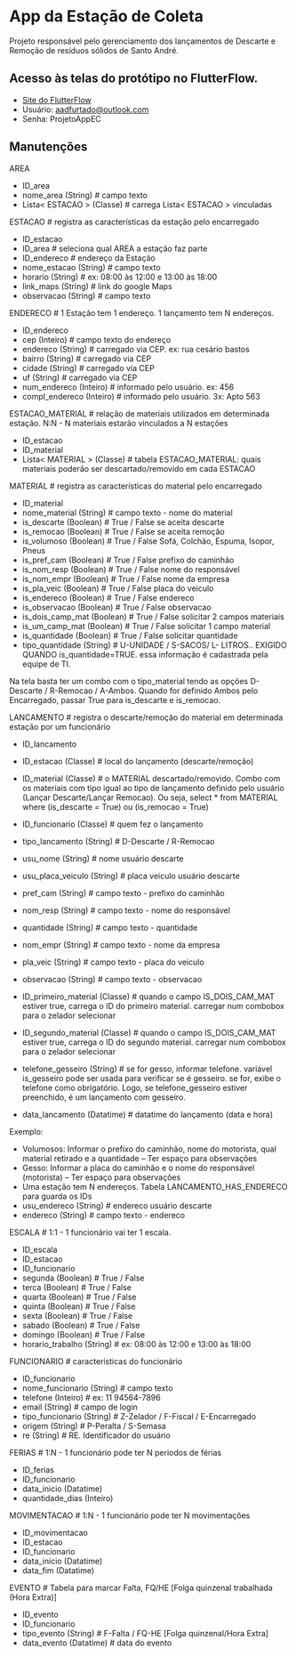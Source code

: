 # App da Estação de Coleta

Projeto responsável pelo gerenciamento dos lançamentos de Descarte e Remoção de resíduos sólidos de Santo André.


## Acesso às telas do protótipo no FlutterFlow.

- [Site do FlutterFlow](https://app.flutterflow.io/)
- Usuário: aadfurtado@outlook.com
- Senha: ProjetoAppEC


## Manutenções

AREA
- ID_area
- nome_area				    (String)	# campo texto
- Lista< ESTACAO >		    (Classe)	# carrega Lista< ESTACAO > vinculadas

ESTACAO				# registra as características da estação pelo encarregado
- ID_estacao
- ID_area								# seleciona qual AREA a estação faz parte
- ID_endereco							# endereço da Estação
- nome_estacao				(String)	# campo texto
- horario				 	(String)	# ex: 08:00 às 12:00 e 13:00 às 18:00
- link_maps 				(String)	# link do google Maps
- observacao				(String)	# campo texto 

ENDERECO			# 1 Estação tem 1 endereço. 1 lançamento tem N endereços.
- ID_endereco
- cep 						(Inteiro)	# campo texto do endereço
- endereco 				    (String)	# carregado via CEP. ex: rua cesário bastos
- bairro					(String)	# carregado via CEP
- cidade					(String)	# carregado via CEP
- uf						(String)	# carregado via CEP
- num_endereco				(Inteiro)	# informado pelo usuário. ex: 456
- compl_endereco			(Inteiro)	# informado pelo usuário. 3x: Apto 563

ESTACAO_MATERIAL	# relação de materiais utilizados em determinada estação.  N:N - N materiais estarão vinculados a N estações
- ID_estacao
- ID_material
- Lista< MATERIAL >			(Classe)	# tabela ESTACAO_MATERIAL: quais materiais poderão ser descartado/removido em cada ESTACAO

MATERIAL			# registra as características do material pelo encarregado
- ID_material
- nome_material			    (String)	# campo texto - nome do material
- is_descarte				(Boolean)	# True / False se aceita descarte
- is_remocao				(Boolean)	# True / False se aceita remoção
- is_volumoso				(Boolean)	# True / False Sofá, Colchão, Espuma, Isopor, Pneus 
- is_pref_cam				(Boolean)	# True / False prefixo do caminhão
- is_nom_resp				(Boolean)	# True / False nome do responsável
- is_nom_empr				(Boolean)	# True / False nome da empresa
- is_pla_veic				(Boolean)	# True / False placa do veiculo
- is_endereco				(Boolean)	# True / False endereco
- is_observacao			    (Boolean)	# True / False observacao
- is_dois_camp_mat			(Boolean)	# True / False solicitar 2 campos materiais
- is_um_camp_mat			(Boolean)	# True / False solicitar 1 campo material
- is_quantidade			    (Boolean)	# True / False solicitar quantidade
- tipo_quantidade			(String)	# U-UNIDADE / S-SACOS/ L- LITROS.. EXIGIDO QUANDO is_quantidade=TRUE. essa informação é cadastrada pela equipe de TI.

Na tela basta ter um combo com o tipo_material tendo as opções D-Descarte / R-Remocao / A-Ambos. Quando for definido Ambos pelo Encarregado, passar True para is_descarte e is_remocao.

LANCAMENTO			# registra o descarte/remoção do material em determinada estação por um funcionário
- ID_lancamento
- ID_estacao				(Classe)	# local do lançamento (descarte/remoção)
- ID_material				(Classe)	# o MATERIAL descartado/removido. Combo com os materiais com tipo igual ao tipo de lançamento definido pelo usuário (Lançar Descarte/Lançar Remocao). Ou seja, select * from MATERIAL where (is_descarte = True) ou (is_remocao = True)
- ID_funcionario			(Classe)	# quem fez o lançamento

- tipo_lancamento			(String)	# D-Descarte / R-Remocao
- usu_nome					(String)	# nome usuário descarte
- usu_placa_veiculo		    (String)	# placa veiculo usuário descarte

- pref_cam					(String)	# campo texto - prefixo do caminhão
- nom_resp					(String)	# campo texto - nome do responsável
- quantidade				(String)	# campo texto - quantidade
- nom_empr					(String)	# campo texto - nome da empresa
- pla_veic					(String)	# campo texto - placa do veiculo
- observacao				(String)	# campo texto - observacao

- ID_primeiro_material		(Classe) 	# quando o campo IS_DOIS_CAM_MAT estiver true, carrega o ID do primeiro material. carregar num combobox para o zelador selecionar
- ID_segundo_material		(Classe) 	# quando o campo IS_DOIS_CAM_MAT estiver true, carrega o ID do segundo material. carregar num combobox para o zelador selecionar

- telefone_gesseiro		    (String)	# se for gesso, informar telefone. variável is_gesseiro pode ser usada para verificar se é gesseiro. se for, exibe o telefone como obrigatório. Logo, se telefone_gesseiro estiver preenchido, é um lançamento com gesseiro.
- data_lancamento			(Datatime)	# datatime do lançamento (data e hora)

Exemplo:
- Volumosos: Informar o prefixo do caminhão, nome do motorista, qual material retirado e a quantidade – Ter espaço para observações
- Gesso: Informar a placa do caminhão e o nome do responsável (motorista) – Ter espaço para observações 
- Uma estação tem N endereços. Tabela LANCAMENTO_HAS_ENDERECO para guarda os IDs
- usu_endereco				(String)	# endereco usuário descarte
- endereco					(String)	# campo texto - endereco

ESCALA				# 1:1 - 1 funcionário vai ter 1 escala. 
- ID_escala
- ID_estacao
- ID_funcionario
- segunda					(Boolean)	# True / False
- terca					    (Boolean)	# True / False
- quarta					(Boolean)	# True / False
- quinta					(Boolean)	# True / False
- sexta					    (Boolean)	# True / False
- sabado					(Boolean)	# True / False
- domingo					(Boolean)	# True / False
- horario_trabalho			(String)	# ex: 08:00 às 12:00 e 13:00 às 18:00

FUNCIONARIO			# características do funcionário
- ID_funcionario
- nome_funcionario 		    (String)	# campo texto
- telefone					(Inteiro)	# ex: 11 94564-7896	
- email					    (String)	# campo de login
- tipo_funcionario 		    (String)	# Z-Zelador / F-Fiscal / E-Encarregado 
- origem					(String)	# P-Peralta / S-Semasa
- re						(String)	# RE. Identificador do usuário

FERIAS				# 1:N - 1 funcionário pode ter N periodos de férias
- ID_ferias
- ID_funcionario
- data_inicio				(Datatime)
- quantidade_dias			(Inteiro)

MOVIMENTACAO		# 1:N - 1 funcionário pode ter N movimentações
- ID_movimentacao
- ID_estacao				
- ID_funcionario
- data_inicio				(Datatime)
- data_fim					(Datatime)

EVENTO				# Tabela para marcar Falta, FQ/HE [Folga quinzenal trabalhada (Hora Extra)]
- ID_evento
- ID_funcionario
- tipo_evento				(String)	# F-Falta / FQ-HE [Folga quinzenal/Hora Extra]
- data_evento				(Datatime)	# data do evento


